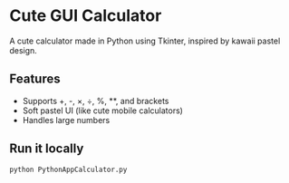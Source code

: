 # Cute GUI Calculator

A cute calculator made in Python using Tkinter, inspired by kawaii pastel design.

## Features
- Supports +, -, ×, ÷, %, **, and brackets
- Soft pastel UI (like cute mobile calculators)
- Handles large numbers

## Run it locally
```bash
python PythonAppCalculator.py
